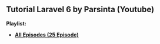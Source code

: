 
## Tutorial Laravel 6 by Parsinta (Youtube)

**Playlist:**
- **[All Episodes (25 Episode)](https://www.youtube.com/watch?v=-82XvDLsGKc&list=PLRKMmwY3-5MzQzlYKzc9-zymaCXaRfwOF)**
